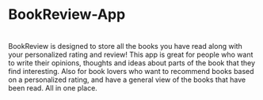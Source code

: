 # BookReview-App
#
BookReview is designed to store all the books you have read along with your personalized rating and review!
This app is great for people who want to write their opinions, thoughts and ideas about parts of the book that they find interesting. Also for book lovers who want to recommend books based on a personalized rating, and have a general view of the books that have been read. All in one place.
